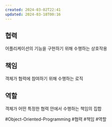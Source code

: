 ```yaml
---
created: 2024-03-02T22:41
updated: 2024-03-18T00:16
---
```

## 협력
어플리케이션의 기능을 구현하기 위해 수행하는 상호작용

## 책임
객체가 협력에 참여하기 위해 수행하는 로직

## 역할
객체가 어떤 특정한 협력 안에서 수행하는 책임의 집합


#Object-Oriented-Programming
#협력 
#책임
#역할